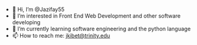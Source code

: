 - 👋 Hi, I’m @Jazifay55
- 👀 I’m interested in Front End Web Development and other software developing
- 🌱 I’m currently learning software engineering and the python language
- 📫 How to reach me: jkibet@trinity.edu

<!---
Jazifay55/Jazifay55 is a ✨ special ✨ repository because its `README.md` (this file) appears on your GitHub profile.
You can click the Preview link to take a look at your changes.
--->
